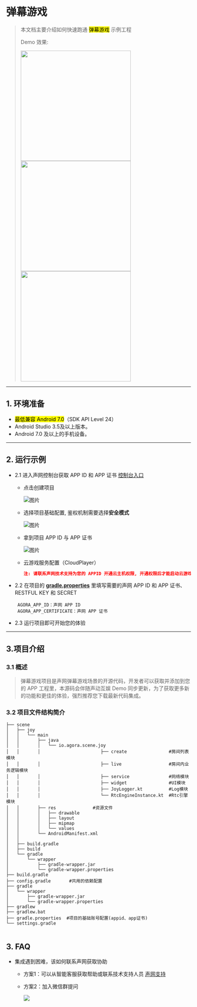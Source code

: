 # 弹幕游戏

> 本文档主要介绍如何快速跑通 <mark>弹幕游戏</mark> 示例工程
>
> Demo 效果:
>
> <img src="https://fullapp.oss-cn-beijing.aliyuncs.com/ent-scenarios/images/joy/screenshot/android/SamplePicture1.png" width="300" /> <img src="https://fullapp.oss-cn-beijing.aliyuncs.com/ent-scenarios/images/joy/screenshot/android/SamplePicture2.png" width="300" /> <img src="https://fullapp.oss-cn-beijing.aliyuncs.com/ent-scenarios/images/joy/screenshot/android/SamplePicture3.png" width="300" />

---

## 1. 环境准备

- <mark>最低兼容 Android 7.0</mark>（SDK API Level 24）
- Android Studio 3.5及以上版本。
- Android 7.0 及以上的手机设备。

---


## 2. 运行示例

- 2.1 进入声网控制台获取 APP ID 和 APP 证书 [控制台入口](https://console.shengwang.cn/overview)

  - 点击创建项目

    ![图片](https://accktvpic.oss-cn-beijing.aliyuncs.com/pic/github_readme/ent-full/sdhy_1.jpg)

  - 选择项目基础配置, 鉴权机制需要选择**安全模式**

    ![图片](https://accktvpic.oss-cn-beijing.aliyuncs.com/pic/github_readme/ent-full/sdhy_2.jpg)

  - 拿到项目 APP ID 与 APP 证书

    ![图片](https://accktvpic.oss-cn-beijing.aliyuncs.com/pic/github_readme/ent-full/sdhy_3.jpg)

  - 云游戏服务配置（CloudPlayer）
      ```json
      注: 请联系声网技术支持为您的 APPID 开通云主机权限, 开通权限后才能启动云游戏到房间推流
      ```
    

- 2.2 在项目的 [**gradle.properties**](../../gradle.properties) 里填写需要的声网 APP ID 和 APP 证书、RESTFUL KEY 和 SECRET
    ```
     AGORA_APP_ID：声网 APP ID
     AGORA_APP_CERTIFICATE：声网 APP 证书
    ```

- 2.3 运行项目即可开始您的体验

---
## 3.项目介绍
### 3.1 概述
> 弹幕游戏项目是声网弹幕游戏场景的开源代码，开发者可以获取并添加到您的 APP 工程里，本源码会伴随声动互娱 Demo 同步更新，为了获取更多新的功能和更佳的体验，强烈推荐您下载最新代码集成。
### 3.2 项目文件结构简介

```
├── scene
│   ├── joy
│   │   └── main
│   │       ├── java
│   │       │   └── io.agora.scene.joy              
│   │       │                       ├── create                #房间列表模块
│   │       │                       ├── live                  #房间内业务逻辑模块
│   │       │                       ├── service               #网络模块
│   │       │                       ├── widget                #UI模块
│   │       │                       ├── JoyLogger.kt          #Log模块
│   │       │                       └── RtcEngineInstance.kt  #Rtc引擎模块
│   │       ├── res              #资源文件
│   │       │   ├── drawable
│   │       │   ├── layout
│   │       │   ├── mipmap
│   │       │   └── values
│   │       └── AndroidManifest.xml
│   │   
│   ├── build.gradle
│   ├── build
│   └── gradle
│       └── wrapper
│           ├── gradle-wrapper.jar
│           └── gradle-wrapper.properties
├── build.gradle     
├── config.gradle       #共用的依赖配置
├── gradle
│   └── wrapper
│       ├── gradle-wrapper.jar
│       └── gradle-wrapper.properties
├── gradlew
├── gradlew.bat
├── gradle.properties  #项目的基础账号配置(appid、app证书)
└── settings.gradle
```
>   ```
  
## 3. FAQ

- 集成遇到困难，该如何联系声网获取协助
  - 方案1：可以从智能客服获取帮助或联系技术支持人员 [声网支持](https://ticket.shengwang.cn/form?type_id=&sdk_product=&sdk_platform=&sdk_version=&current=0&project_id=&call_id=&channel_name=)
  - 方案2：加入微信群提问
  
    ![](https://download.agora.io/demo/release/SDHY_QA.jpg)


